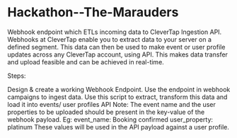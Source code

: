 # Hackathon--The-Marauders
Webhook endpoint which ETLs incoming  data to CleverTap Ingestion API.
Webhooks at CleverTap enable you to extract data to your server on a defined segment. This data can then be used to make event or user profile updates across any CleverTap account, using API.
This makes data transfer and upload feasible and can be achieved in real-time. 

Steps:

Design & create a working Webhook Endpoint.
Use the endpoint in webhook campaigns to ingest data.
Use this script to extract, transform this data and load it into events/ user profiles API 
Note: 
The event name and the user properties to be uploaded should be present in the key-value of the webhook payload. Eg:
event_name: Booking confirmed
user_property: platinum
These values will be used in the API payload against a user profile. 
